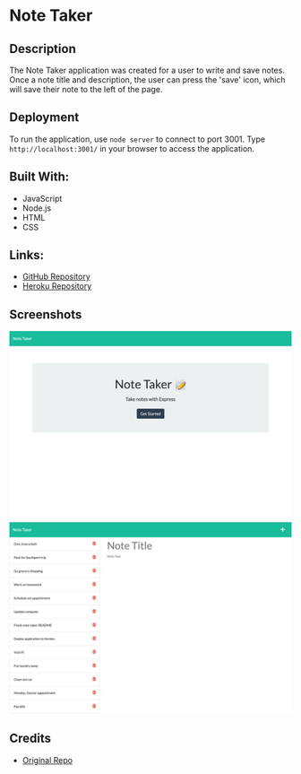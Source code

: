 # Note Taker

## Description
The Note Taker application was created for a user to write and save notes. Once a note title and description, the user can press the 'save' icon, which will save their note to the left of the page.

## Deployment
To run the application, use ``node server``
to connect to port 3001. Type
`http://localhost:3001/` in your browser to access the application.


## Built With:
- JavaScript
- Node.js
- HTML
- CSS

## Links:
- [GitHub Repository](https://github.com/hlnicks/note-taker)
- [Heroku Repository](https://note-taker0123.herokuapp.com/)

## Screenshots
![Screenshot](./images/1.png)
![Screenshot](./images/2.png)

## Credits
- [Original Repo](https://github.com/coding-boot-camp/miniature-eureka)